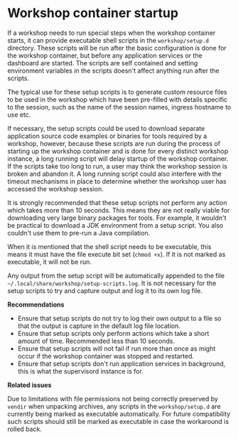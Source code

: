 Workshop container startup
==========================

If a workshop needs to run special steps when the workshop container starts, it can provide executable shell scripts in the `workshop/setup.d` directory. These scripts will be run after the basic configuration is done for the workshop container, but before any application services or the dashboard are started. The scripts are self contained and setting environment variables in the scripts doesn't affect anything run after the scripts.

The typical use for these setup scripts is to generate custom resource files to be used in the workshop which have been pre-filled with details specific to the session, such as the name of the session names, ingress hostname to use etc.

If necessary, the setup scripts could be used to download separate application source code examples or binaries for tools required by a workshop, however, because these scripts are run during the process of starting up the workshop container and is done for every distinct workshop instance, a long running script will delay startup of the workshop container. If the scripts take too long to run, a user may think the workshop session is broken and abandon it. A long running script could also interfere with the timeout mechanisms in place to determine whether the workshop user has accessed the workshop session.

It is strongly recommended that these setup scripts not perform any action which takes more than 10 seconds. This means they are not really viable for downloading very large binary packages for tools. For example, it wouldn't be practical to download a JDK environment from a setup script. You also couldn't use them to pre-run a Java compilation.

When it is mentioned that the shell script needs to be executable, this means it must have the file execute bit set (`chmod +x`). If it is not marked as executable, it will not be run.

Any output from the setup script will be automatically appended to the file `~/.local/share/workshop/setup-scripts.log`. It is not necessary for the setup scripts to try and capture output and log it to its own log file.

**Recommendations**

* Ensure that setup scripts do not try to log their own output to a file so that the output is capture in the default log file location.
* Ensure that setup scripts only perform actions which take a short amount of time. Recommended less than 10 seconds.
* Ensure that setup scripts will not fail if run more than once as might occur if the workshop container was stopped and restarted.
* Ensure that setup scripts don't run application services in background, this is what the supervisord instance is for.

**Related issues**

Due to limitations with file permissions not being correctly preserved by `vendir` when unpacking archives, any scripts in the `workshop/setup.d` are currently being marked as executable automatically. For future compatibility such scripts should still be marked as executable in case the workaround is rolled back.
